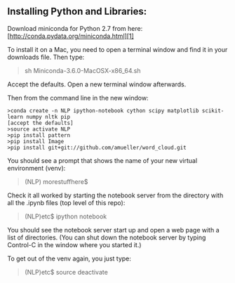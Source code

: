 Installing Python and Libraries:
-------

Download miniconda for Python 2.7 from here:
[http://conda.pydata.org/miniconda.html][1]

To install it on a Mac, you need to open a terminal window and find it in your downloads file. Then type:

>sh Miniconda-3.6.0-MacOSX-x86_64.sh

Accept the defaults.  Open a new terminal window afterwards.

Then from the command line in the new window:

    >conda create -n NLP ipython-notebook cython scipy matplotlib scikit-learn numpy nltk pip
    [accept the defaults]
    >source activate NLP
    >pip install pattern
    >pip install Image
    >pip install git+git://github.com/amueller/word_cloud.git

You should see a prompt that shows the name of your new virtual environment (venv):

>(NLP) morestuffhere$

Check it all worked by starting the notebook server from the directory with all the .ipynb files (top level of this repo):

>(NLP)etc$ ipython notebook

You should see the notebook server start up and open a web page with a list of directories.  (You can shut down the notebook server by typing Control-C in the window where you started it.)

To get out of the venv again, you just type:

>(NLP)etc$ source deactivate

